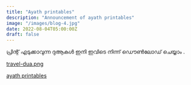 ```yaml
---
title: "Ayath printables"
description: "Announcement of ayath printables"
image: "/images/blog-4.jpg"
date: 2022-08-04T05:00:00Z
draft: false
---
```


പ്രിന്റ് എടുക്കാവുന്ന ദുആകൾ ഇനി ഇവിടെ നിന്ന് ഡൌൺലോഡ് ചെയ്യാം .

[travel-dua.png](https://postimg.cc/06MZxCcs)

[ayath printables](/printables)